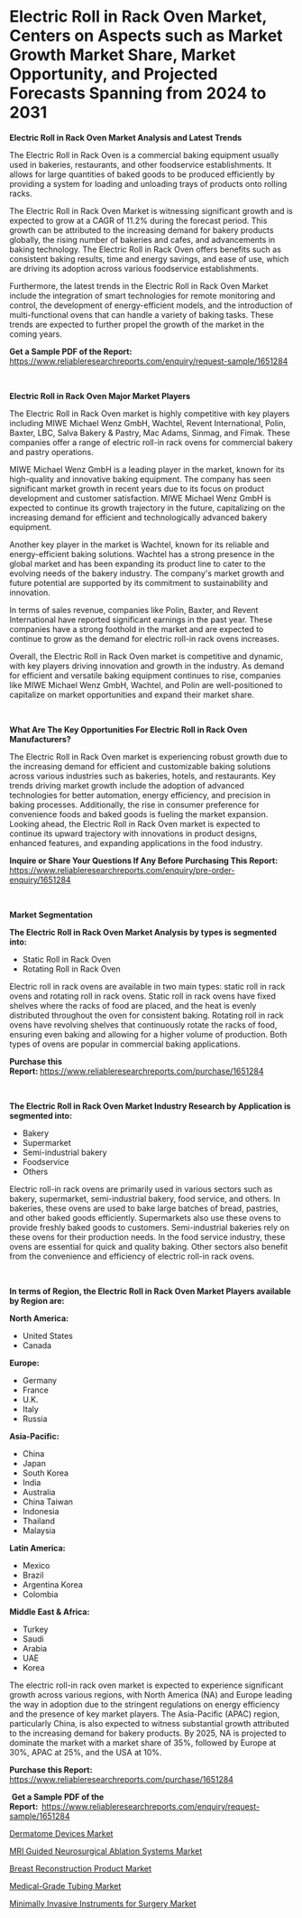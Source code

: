 <p><h1>Electric Roll in Rack Oven Market, Centers on Aspects such as Market Growth Market Share, Market Opportunity, and Projected Forecasts Spanning from 2024 to 2031</h1></p><p><strong>Electric Roll in Rack Oven Market Analysis and Latest Trends</strong></p>
<p><p>The Electric Roll in Rack Oven is a commercial baking equipment usually used in bakeries, restaurants, and other foodservice establishments. It allows for large quantities of baked goods to be produced efficiently by providing a system for loading and unloading trays of products onto rolling racks.</p><p>The Electric Roll in Rack Oven Market is witnessing significant growth and is expected to grow at a CAGR of 11.2% during the forecast period. This growth can be attributed to the increasing demand for bakery products globally, the rising number of bakeries and cafes, and advancements in baking technology. The Electric Roll in Rack Oven offers benefits such as consistent baking results, time and energy savings, and ease of use, which are driving its adoption across various foodservice establishments.</p><p>Furthermore, the latest trends in the Electric Roll in Rack Oven Market include the integration of smart technologies for remote monitoring and control, the development of energy-efficient models, and the introduction of multi-functional ovens that can handle a variety of baking tasks. These trends are expected to further propel the growth of the market in the coming years.</p></p>
<p><strong>Get a Sample PDF of the Report:&nbsp;</strong> <a href="https://www.reliableresearchreports.com/enquiry/request-sample/1651284">https://www.reliableresearchreports.com/enquiry/request-sample/1651284</a></p>
<p>&nbsp;</p>
<p><strong>Electric Roll in Rack Oven Major Market Players</strong></p>
<p><p>The Electric Roll in Rack Oven market is highly competitive with key players including MIWE Michael Wenz GmbH, Wachtel, Revent International, Polin, Baxter, LBC, Salva Bakery & Pastry, Mac Adams, Sinmag, and Fimak. These companies offer a range of electric roll-in rack ovens for commercial bakery and pastry operations.</p><p>MIWE Michael Wenz GmbH is a leading player in the market, known for its high-quality and innovative baking equipment. The company has seen significant market growth in recent years due to its focus on product development and customer satisfaction. MIWE Michael Wenz GmbH is expected to continue its growth trajectory in the future, capitalizing on the increasing demand for efficient and technologically advanced bakery equipment.</p><p>Another key player in the market is Wachtel, known for its reliable and energy-efficient baking solutions. Wachtel has a strong presence in the global market and has been expanding its product line to cater to the evolving needs of the bakery industry. The company's market growth and future potential are supported by its commitment to sustainability and innovation.</p><p>In terms of sales revenue, companies like Polin, Baxter, and Revent International have reported significant earnings in the past year. These companies have a strong foothold in the market and are expected to continue to grow as the demand for electric roll-in rack ovens increases.</p><p>Overall, the Electric Roll in Rack Oven market is competitive and dynamic, with key players driving innovation and growth in the industry. As demand for efficient and versatile baking equipment continues to rise, companies like MIWE Michael Wenz GmbH, Wachtel, and Polin are well-positioned to capitalize on market opportunities and expand their market share.</p></p>
<p>&nbsp;</p>
<p><strong>What Are The Key Opportunities For Electric Roll in Rack Oven Manufacturers?</strong></p>
<p><p>The Electric Roll in Rack Oven market is experiencing robust growth due to the increasing demand for efficient and customizable baking solutions across various industries such as bakeries, hotels, and restaurants. Key trends driving market growth include the adoption of advanced technologies for better automation, energy efficiency, and precision in baking processes. Additionally, the rise in consumer preference for convenience foods and baked goods is fueling the market expansion. Looking ahead, the Electric Roll in Rack Oven market is expected to continue its upward trajectory with innovations in product designs, enhanced features, and expanding applications in the food industry.</p></p>
<p><strong>Inquire or Share Your Questions If Any Before Purchasing This Report:</strong> <a href="https://www.reliableresearchreports.com/enquiry/pre-order-enquiry/1651284">https://www.reliableresearchreports.com/enquiry/pre-order-enquiry/1651284</a></p>
<p>&nbsp;</p>
<p><strong>Market Segmentation</strong></p>
<p><strong>The Electric Roll in Rack Oven Market Analysis by types is segmented into:</strong></p>
<p><ul><li>Static Roll in Rack Oven</li><li>Rotating Roll in Rack Oven</li></ul></p>
<p><p>Electric roll in rack ovens are available in two main types: static roll in rack ovens and rotating roll in rack ovens. Static roll in rack ovens have fixed shelves where the racks of food are placed, and the heat is evenly distributed throughout the oven for consistent baking. Rotating roll in rack ovens have revolving shelves that continuously rotate the racks of food, ensuring even baking and allowing for a higher volume of production. Both types of ovens are popular in commercial baking applications.</p></p>
<p><strong>Purchase this Report:&nbsp;</strong><a href="https://www.reliableresearchreports.com/purchase/1651284">https://www.reliableresearchreports.com/purchase/1651284</a></p>
<p>&nbsp;</p>
<p><strong>The Electric Roll in Rack Oven Market Industry Research by Application is segmented into:</strong></p>
<p><ul><li>Bakery</li><li>Supermarket</li><li>Semi-industrial bakery</li><li>Foodservice</li><li>Others</li></ul></p>
<p><p>Electric roll-in rack ovens are primarily used in various sectors such as bakery, supermarket, semi-industrial bakery, food service, and others. In bakeries, these ovens are used to bake large batches of bread, pastries, and other baked goods efficiently. Supermarkets also use these ovens to provide freshly baked goods to customers. Semi-industrial bakeries rely on these ovens for their production needs. In the food service industry, these ovens are essential for quick and quality baking. Other sectors also benefit from the convenience and efficiency of electric roll-in rack ovens.</p></p>
<p>&nbsp;</p>
<p><strong>In terms of Region, the Electric Roll in Rack Oven Market Players available by Region are:</strong></p>
<p>
    <p> <strong> North America: </strong>
        <ul>
            <li>United States</li>
            <li>Canada</li>
        </ul>
        </p> 
    <p> <strong> Europe: </strong>
        <ul>
            <li>Germany</li>
            <li>France</li>
            <li>U.K.</li>
            <li>Italy</li>
            <li>Russia</li>
        </ul>
        </p> 
    <p> <strong> Asia-Pacific: </strong>
        <ul>
            <li>China</li>
            <li>Japan</li>
            <li>South Korea</li>
            <li>India</li>
            <li>Australia</li>
            <li>China Taiwan</li>
            <li>Indonesia</li>
            <li>Thailand</li>
            <li>Malaysia</li>
        </ul>
        </p> 
    <p> <strong> Latin America: </strong>
        <ul>
            <li>Mexico</li>
            <li>Brazil</li>
            <li>Argentina Korea</li>
            <li>Colombia</li>
        </ul>
        </p> 
    <p> <strong> Middle East & Africa: </strong>
        <ul>
            <li>Turkey</li>
            <li>Saudi</li>
            <li>Arabia</li>
            <li>UAE</li>
            <li>Korea</li>
        </ul>
    </p>
    </p>
<p><p>The electric roll-in rack oven market is expected to experience significant growth across various regions, with North America (NA) and Europe leading the way in adoption due to the stringent regulations on energy efficiency and the presence of key market players. The Asia-Pacific (APAC) region, particularly China, is also expected to witness substantial growth attributed to the increasing demand for bakery products. By 2025, NA is projected to dominate the market with a market share of 35%, followed by Europe at 30%, APAC at 25%, and the USA at 10%.</p></p>
<p><strong>Purchase this Report: </strong><a href="https://www.reliableresearchreports.com/purchase/1651284">https://www.reliableresearchreports.com/purchase/1651284</a></p>
<p>&nbsp;<strong>Get a Sample PDF of the Report:&nbsp;&nbsp;</strong><a href="https://www.reliableresearchreports.com/enquiry/request-sample/1651284">https://www.reliableresearchreports.com/enquiry/request-sample/1651284</a></p>
<p><strong></strong></p>
<p><p><a href="https://medium.com/@thomasking867/dermatome-devices-market-size-reveals-the-best-marketing-channels-in-global-industry-3c9fe9f6af3f">Dermatome Devices Market</a></p><p><a href="https://medium.com/@thomasking867/mri-guided-neurosurgical-ablation-systems-market-insights-into-market-cagr-market-trends-and-b35f1dfd4e49">MRI Guided Neurosurgical Ablation Systems Market</a></p><p><a href="https://github.com/biheemgalvinlouises6hokrh3h/Market-Research-Report-List-1/blob/main/breast-reconstruction-product-market.md">Breast Reconstruction Product Market</a></p><p><a href="https://medium.com/@thomasking867/medical-grade-tubing-market-share-evolution-and-market-growth-trends-2024-2031-f9e833b7dbc0">Medical-Grade Tubing Market</a></p><p><a href="https://github.com/mabutironaldo/Market-Research-Report-List-3/blob/main/minimally-invasive-instruments-for-surgery-market.md">Minimally Invasive Instruments for Surgery Market</a></p></p>